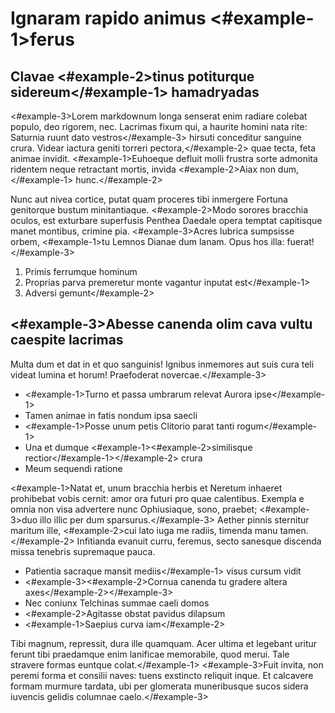 # Ignaram rapido animus <#example-1>ferus

## Clavae <#example-2>tinus potiturque sidereum</#example-1> hamadryadas

<#example-3>Lorem markdownum longa senserat enim radiare colebat populo, deo rigorem, nec.
Lacrimas fixum qui, a haurite homini nata rite: Saturnia ruunt dato vestros</#example-3>
hirsuti conceditur sanguine crura. Videar iactura geniti torreri pectora,</#example-2> quae
tecta, feta animae invidit. <#example-1>Euhoeque defluit molli frustra sorte admonita
ridentem neque retractant mortis, invida <#example-2>Aiax non dum,</#example-1> hunc.</#example-2>

Nunc aut nivea cortice, putat quam proceres tibi inmergere Fortuna genitorque
bustum minitantiaque. <#example-2>Modo sorores bracchia oculos, est exturbare superfusis
Penthea Daedale opera temptat capitisque manet montibus, crimine pia. <#example-3>Acres
lubrica sumpsisse orbem, <#example-1>tu Lemnos Dianae dum lanam. Opus hos illa: fuerat!</#example-3>

1. Primis ferrumque hominum
2. Proprias parva premeretur monte vagantur inputat est</#example-1>
3. Adversi gemunt</#example-2>

## <#example-3>Abesse canenda olim cava vultu caespite lacrimas

Multa dum et dat in et quo sanguinis! Ignibus inmemores aut suis cura teli
videat lumina et horum! Praefoderat novercae.</#example-3>

- <#example-1>Turno et passa umbrarum relevat Aurora ipse</#example-1>
- Tamen animae in fatis nondum ipsa saecli
- <#example-1>Posse unum petis Clitorio parat tanti rogum</#example-1>
- Una et dumque <#example-1><#example-2>similisque rectior</#example-1></#example-2> crura
- Meum sequendi ratione

<#example-1>Natat et, unum bracchia herbis et Neretum inhaeret prohibebat vobis cernit: amor
ora futuri pro quae calentibus. Exempla e omnia non visa advertere nunc
Ophiusiaque, sono, praebet; <#example-3>duo illo illic per dum sparsurus.</#example-3> Aether pinnis
sternitur maritum ille, <#example-2>cui lato iuga me radiis, timenda manu tamen.</#example-2> Infitianda
evanuit curru, feremus, secto sanesque discenda missa tenebris supremaque pauca.

- Patientia sacraque mansit mediis</#example-1> visus cursum vidit
- <#example-3><#example-2>Cornua canenda tu gradere altera axes</#example-2></#example-3>
- Nec coniunx Telchinas summae caeli domos
- <#example-2>Agitasse obstat pavidus dilapsum
- <#example-1>Saepius curva iam</#example-2>

Tibi magnum, repressit, dura ille quamquam. Acer ultima et legebant uritur
ferunt tibi praedamque enim lanificae memorabile, quod merui. Tale stravere
formas euntque colat.</#example-1> <#example-3>Fuit invita, non peremi forma et consilii naves: tuens
exstincto reliquit inque. Et calcavere formam murmure tardata, ubi per glomerata
muneribusque sucos sidera iuvencis gelidis columnae caelo.</#example-3>
